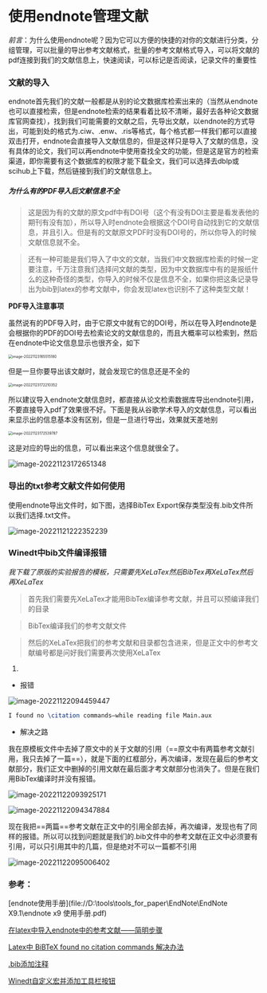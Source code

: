 # 使用endnote管理文献

*前言*：为什么使用endnote呢？因为它可以方便的快捷的对你的文献进行分类，分组管理，可以批量的导出参考文献格式，批量的参考文献格式导入，可以将文献的pdf连接到我们的文献信息上，快速阅读，可以标记是否阅读，记录文件的重要性

### 文献的导入

endnote首先我们的文献一般都是从别的论文数据库检索出来的（当然从endnote也可以直接检索，但是endnote检索的结果看着比较不清晰，最好去各种论文数据库官网查找），找到我们可能需要的文献之后，先导出文献，以endnote的方式导出，可能到处的格式为.ciw、.enw、.ris等格式，每个格式都一样我们都可以直接双击打开，endnote会直接导入文献信息的，但是这样只是导入了文献的信息，没有具体的论文，我们可以再endnote中使用查找全文的功能，但是这是官方的检索渠道，即你需要有这个数据库的权限才能下载全文，我们可以选择去dblp或scihub上下载，然后链接到我们的文献信息上。

##### 为什么有的PDF导入后文献信息不全

> 这是因为有的文献的原文pdf中有DOI号（这个有没有DOI主要是看发表他的期刊有没有加），所以导入时endnote会根据这个DOI号自动找到它的文献信息，并且引入。但是有的文献原文PDF时没有DOI号的，所以你导入的时候文献信息就不全。

> 还有一种可能是我们导入了中文的文献，当我们中文数据库检索的时候一定要注意，千万注意我们选择问文献的类型，因为中文数据库中有的是报纸什么的这种奇怪的类型，你导入的时候不仅是信息不全，如果你把这条记录导出为bib到latex的参考文献中，你会发现latex也识别不了这种类型文献！

**PDF导入注意事项**

虽然说有的PDF导入时，由于它原文中就有它的DOI号，所以在导入时endnote是会根据你的PDF的DOI号去检索论文的文献信息的，而且大概率可以检索到，然后在endnote中论文信息显示也很齐全，如下

<img src="endnote_use_way.assets/image-20221123165515180.png" alt="image-20221123165515180" style="zoom:50%;" />

但是一旦你要导出该文献时，就会发现它的信息还是不全的

<img src="endnote_use_way.assets/image-20221123172210352.png" alt="image-20221123172210352" style="zoom:50%;" />

所以建议导入endnote文献信息时，都直接从论文检索数据库导出endnote引用，不要直接导入pdf了效果很不好。下面是我从谷歌学术导入的文献信息，可以看出来显示出的信息基本没有区别，但是一旦进行导出，效果就天差地别

<img src="endnote_use_way.assets/image-20221123172539787.png" alt="image-20221123172539787" style="zoom:50%;" />

这是对应的导出的信息，可以看出来这个信息就很全了。

![image-20221123172651348](endnote_use_way.assets/image-20221123172651348.png)

### 导出的txt参考文献文件如何使用

使用endnote导出文件时，如下图，选择BibTex Export保存类型没有.bib文件所以我们选择.txt文件。

![image-20221121222352239](endnote_use_way.assets/image-20221121222352239.png)



### Winedt中bib文件编译报错

*我下载了原版的实验报告的模板，只需要先XeLaTex然后BibTex再XeLaTex然后再XeLaTex*

> 首先我们需要先XeLaTex才能用BibTex编译参考文献，并且可以预编译我们的目录

> BibTex编译我们的参考文献文件

> 然后的XeLaTex把我们的参考文献和目录都包含进来，但是正文中的参考文献编号都是问好我们需要再次使用XeLaTex

1. 

+ 报错

![image-20221122094459447](endnote_use_way.assets/image-20221122094459447-16690852307455.png)

```latex
I found no \citation commands—while reading file Main.aux
```

+ 解决之路

我在原模板文件中去掉了原文中的关于文献的引用（==原文中有两篇参考文献引用，我只去掉了一篇==），就是下面的红框部分，再次编译，发现在最后的参考文献部分，我们正文中删掉的引用文献在最后面才考文献部分也消失了。但是在我们用BibTex编译时并没有报错。

![image-20221122093925171](endnote_use_way.assets/image-20221122093925171-16690852307456.png)

![image-20221122094347884](endnote_use_way.assets/image-20221122094347884-16690852307457.png)

现在我把==两篇==参考文献在正文中的引用全部去掉，再次编译，发现也有了同样的报错。所以可以找到问题就是我们的.bib文件中的参考文献在正文中必须要有引用，可以只引用其中的几篇，但是绝对不可以一篇都不引用

![image-20221122095006402](endnote_use_way.assets/image-20221122095006402-16690852307458.png)







### 参考：

[endnote使用手册](file://D:\tools\tools_for_paper\EndNote\EndNote X9.1\endnote x9 使用手册.pdf)

[在latex中导入endnote中的参考文献——简明步骤](https://blog.csdn.net/jianwushuang/article/details/53525521)

[Latex中 BiBTeX found no citation commands 解决办法](https://blog.csdn.net/xin_yu_xin/article/details/50244913)

[.bib添加注释](https://www.cnblogs.com/USTBlxq/p/6509948.html)

[Winedt自定义宏并添加工具栏按钮](https://ask.latexstudio.net/ask/article/103.html)

